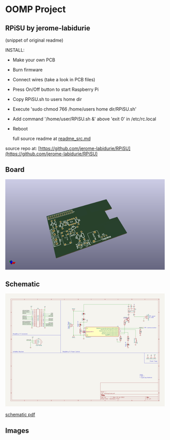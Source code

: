 # OOMP Project  
## RPiSU  by jerome-labidurie  
  
(snippet of original readme)  
  
INSTALL:  
  
* Make your own PCB  
* Burn firmware  
* Connect wires (take a look in PCB files)  
* Press On/Off button to start Raspberry Pi  
* Copy RPiSU.sh to users home dir  
* Execute 'sudo chmod 766 /home/users home dir/RPiSU.sh'  
* Add command '/home/user/RPiSU.sh &' above 'exit 0' in /etc/rc.local  
* Reboot  
  
  full source readme at [readme_src.md](readme_src.md)  
  
source repo at: [https://github.com/jerome-labidurie/RPiSU](https://github.com/jerome-labidurie/RPiSU)  
## Board  
  
[![working_3d.png](working_3d_600.png)](working_3d.png)  
## Schematic  
  
[![working_schematic.png](working_schematic_600.png)](working_schematic.png)  
  
[schematic pdf](working_schematic.pdf)  
## Images  
